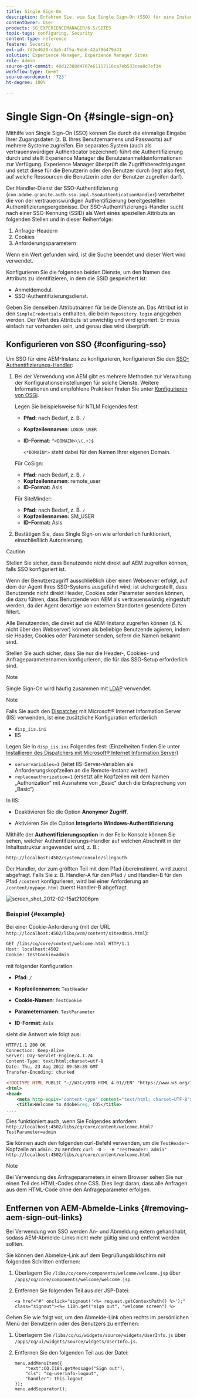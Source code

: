 ```yaml
---
title: Single Sign-On
description: Erfahren Sie, wie Sie Single Sign-On (SSO) für eine Instanz von Adobe Experience Manager (AEM) konfigurieren.
contentOwner: User
products: SG_EXPERIENCEMANAGER/6.5/SITES
topic-tags: configuring, Security
content-type: reference
feature: Security
exl-id: 7d2e4620-c3a5-4f5a-9eb6-42a706479d41
solution: Experience Manager, Experience Manager Sites
role: Admin
source-git-commit: 48d12388d4707e61117116ca7eb533cea8c7ef34
workflow-type: tm+mt
source-wordcount: '723'
ht-degree: 100%

---
```


# Single Sign-On {#single-sign-on}

Mithilfe von Single Sign-On (SSO) können Sie durch die einmalige Eingabe Ihrer Zugangsdaten (z. B. Ihres Benutzernamens und Passworts) auf mehrere Systeme zugreifen. Ein separates System (auch als vertrauenswürdiger Authenticator bezeichnet) führt die Authentifizierung durch und stellt Experience Manager die Benutzeranmeldeinformationen zur Verfügung. Experience Manager überprüft die Zugriffsberechtigungen und setzt diese für die Benutzerin oder den Benutzer durch (legt also fest, auf welche Ressourcen die Benutzerin oder der Benutzer zugreifen darf).

Der Handler-Dienst der SSO-Authentifizierung (`com.adobe.granite.auth.sso.impl.SsoAuthenticationHandler`) verarbeitet die von der vertrauenswürdigen Authentifizierung bereitgestellten Authentifizierungsergebnisse. Der SSO-Authentifizierungs-Handler sucht nach einer SSO-Kennung (SSID) als Wert eines speziellen Attributs an folgenden Stellen und in dieser Reihenfolge:

1. Anfrage-Headern
1. Cookies
1. Anforderungsparametern

Wenn ein Wert gefunden wird, ist die Suche beendet und dieser Wert wird verwendet.

Konfigurieren Sie die folgenden beiden Dienste, um den Namen des Attributs zu identifizieren, in dem die SSID gespeichert ist:

* Anmeldemodul.
* SSO-Authentifizierungsdienst.

Geben Sie denselben Attributnamen für beide Dienste an. Das Attribut ist in den `SimpleCredentials` enthalten, die beim `Repository.login` angegeben werden. Der Wert des Attributs ist unwichtig und wird ignoriert. Er muss einfach nur vorhanden sein, und genau dies wird überprüft.

## Konfigurieren von SSO {#configuring-sso}

Um SSO für eine AEM-Instanz zu konfigurieren, konfigurieren Sie den [SSO-Authentifizierungs-Handler](/help/sites-deploying/osgi-configuration-settings.md#adobegranitessoauthenticationhandler):

1. Bei der Verwendung von AEM gibt es mehrere Methoden zur Verwaltung der Konfigurationseinstellungen für solche Dienste. Weitere Informationen und empfohlene Praktiken finden Sie unter [Konfigurieren von OSGi](/help/sites-deploying/configuring-osgi.md).

   Legen Sie beispielsweise für NTLM Folgendes fest:

   * **Pfad:** nach Bedarf, z. B. `/`
   * **Kopfzeilennamen**: `LOGON_USER`
   * **ID-Format**: `^<DOMAIN>\\(.+)$`

     `<*DOMAIN*>` steht dabei für den Namen Ihrer eigenen Domain.

   Für CoSign:

   * **Pfad:** nach Bedarf, z. B. `/`
   * **Kopfzeilennamen**: remote_user
   * **ID-Format:** AsIs

   Für SiteMinder:

   * **Pfad:** nach Bedarf, z. B. `/`
   * **Kopfzeilennamen:** SM_USER
   * **ID-Format:** AsIs

1. Bestätigen Sie, dass Single Sign-on wie erforderlich funktioniert, einschließlich Autorisierung. 

>[!CAUTION]
>
>Stellen Sie sicher, dass Benutzende nicht direkt auf AEM zugreifen können, falls SSO konfiguriert ist.
>
>Wenn der Benutzerzugriff ausschließlich über einen Webserver erfolgt, auf dem der Agent Ihres SSO-Systems ausgeführt wird, ist sichergestellt, dass Benutzende nicht direkt Header, Cookies oder Parameter senden können, die dazu führen, dass Benutzende von AEM als vertrauenswürdig eingestuft werden, da der Agent derartige von externen Standorten gesendete Daten filtert.
>
>Alle Benutzenden, die direkt auf die AEM-Instanz zugreifen können (d. h. nicht über den Webserver) können als beliebige Benutzende agieren, indem sie Header, Cookies oder Parameter senden, sofern die Namen bekannt sind.
>
>Stellen Sie auch sicher, dass Sie nur die Header-, Cookies- und Anfrageparameternamen konfigurieren, die für das SSO-Setup erforderlich sind.
>

>[!NOTE]
>
>Single Sign-On wird häufig zusammen mit [LDAP](/help/sites-administering/ldap-config.md) verwendet.

>[!NOTE]
>
>Falls Sie auch den [Dispatcher](https://experienceleague.adobe.com/docs/experience-manager-dispatcher/using/dispatcher.html?lang=de) mit Microsoft® Internet Information Server (IIS) verwenden, ist eine zusätzliche Konfiguration erforderlich:
>
>* `disp_iis.ini`
>* IIS
>
>Legen Sie in `disp_iis.ini` Folgendes fest:
>(Einzelheiten finden Sie unter [Installieren des Dispatchers mit Microsoft® Internet Information Server](https://experienceleague.adobe.com/docs/experience-manager-dispatcher/using/getting-started/dispatcher-install.html?lang=de#microsoft-internet-information-server))
>
>* `servervariables=1` (leitet IIS-Server-Variablen als Anforderungskopfzeilen an die Remote-Instanz weiter)
>* `replaceauthorization=1` (ersetzt alle Kopfzeilen mit dem Namen „Authorization“ mit Ausnahme von „Basic“ durch die Entsprechung von „Basic“)
>
>In IIS:
>
>* Deaktivieren Sie die Option **Anonymer Zugriff**.
>
>* Aktivieren Sie die Option **Integrierte Windows-Authentifizierung**
>

Mithilfe der **Authentifizierungsoption** in der Felix-Konsole können Sie sehen, welcher Authentifizierungs-Handler auf welchen Abschnitt in der Inhaltsstruktur angewendet wird, z. B.:

`http://localhost:4502/system/console/slingauth`

Der Handler, der zum größten Teil mit dem Pfad übereinstimmt, wird zuerst abgefragt. Falls Sie z. B. Handler-A für den Pfad `/` und Handler-B für den Pfad `/content` konfigurieren, wird bei einer Anforderung an `/content/mypage.html` zuerst Handler-B abgefragt.

![screen_shot_2012-02-15at21006pm](assets/screen_shot_2012-02-15at21006pm.png)

### Beispiel {#example}

Bei einer Cookie-Anforderung (mit der URL `http://localhost:4502/libs/wcm/content/siteadmin.html`):

```xml
GET /libs/cq/core/content/welcome.html HTTP/1.1
Host: localhost:4502
Cookie: TestCookie=admin
```

mit folgender Konfiguration:

* **Pfad**: `/`

* **Kopfzeilennamen**: `TestHeader`

* **Cookie-Namen**: `TestCookie`

* **Parameternamen**: `TestParameter`

* **ID-Format**: `AsIs`

sieht die Antwort wie folgt aus: 

```xml
HTTP/1.1 200 OK
Connection: Keep-Alive
Server: Day-Servlet-Engine/4.1.24
Content-Type: text/html;charset=utf-8
Date: Thu, 23 Aug 2012 09:58:39 GMT
Transfer-Encoding: chunked

<!DOCTYPE HTML PUBLIC "-//W3C//DTD HTML 4.01//EN" "https://www.w3.org/TR/html4/strict.dtd">
<html>
<head>
    <meta http-equiv="content-type" content="text/html; charset=UTF-8">
    <title>Welcome to Adobe&reg; CQ5</title>
....
```

Dies funktioniert auch, wenn Sie Folgendes anfordern:
`http://localhost:4502/libs/cq/core/content/welcome.html?TestParameter=admin`

Sie können auch den folgenden curl-Befehl verwenden, um die `TestHeader`-Kopfzeile an `admin:` zu senden:
`curl -D - -H "TestHeader: admin" http://localhost:4502/libs/cq/core/content/welcome.html`

>[!NOTE]
>
>Bei Verwendung des Anfrageparameters in einem Browser sehen Sie nur einen Teil des HTML-Codes ohne CSS. Dies liegt daran, dass alle Anfragen aus dem HTML-Code ohne den Anfrageparameter erfolgen.

## Entfernen von AEM-Abmelde-Links {#removing-aem-sign-out-links}

Bei Verwendung von SSO werden An- und Abmeldung extern gehandhabt, sodass AEM-Abmelde-Links nicht mehr gültig sind und entfernt werden sollten.

Sie können den Abmelde-Link auf dem Begrüßungsbildschirm mit folgenden Schritten entfernen:

1. Überlagern Sie `/libs/cq/core/components/welcome/welcome.jsp` über `/apps/cq/core/components/welcome/welcome.jsp`.
1. Entfernen Sie folgenden Teil aus der JSP-Datei:

   `<a href="#" onclick="signout('<%= request.getContextPath() %>');" class="signout"><%= i18n.get("sign out", "welcome screen") %>`

Gehen Sie wie folgt vor, um den Abmelde-Link oben rechts im persönlichen Menü der Benutzerin oder des Benutzers zu entfernen:

1. Überlagern Sie `/libs/cq/ui/widgets/source/widgets/UserInfo.js` über `/apps/cq/ui/widgets/source/widgets/UserInfo.js`.

1. Entfernen Sie den folgenden Teil aus der Datei:

   ```
   menu.addMenuItem({
       "text":CQ.I18n.getMessage("Sign out"),
       "cls": "cq-userinfo-logout",
       "handler": this.logout
   });
   menu.addSeparator();
   ```

